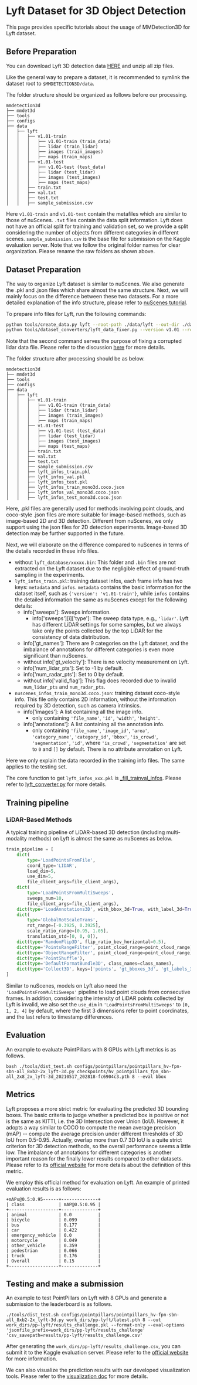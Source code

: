 # Lyft Dataset for 3D Object Detection

This page provides specific tutorials about the usage of MMDetection3D for Lyft dataset.

## Before Preparation

You can download Lyft 3D detection data [HERE](https://www.kaggle.com/c/3d-object-detection-for-autonomous-vehicles/data) and unzip all zip files.

Like the general way to prepare a dataset, it is recommended to symlink the dataset root to `$MMDETECTION3D/data`.

The folder structure should be organized as follows before our processing.

```
mmdetection3d
├── mmdet3d
├── tools
├── configs
├── data
│   ├── lyft
│   │   ├── v1.01-train
│   │   │   ├── v1.01-train (train_data)
│   │   │   ├── lidar (train_lidar)
│   │   │   ├── images (train_images)
│   │   │   ├── maps (train_maps)
│   │   ├── v1.01-test
│   │   │   ├── v1.01-test (test_data)
│   │   │   ├── lidar (test_lidar)
│   │   │   ├── images (test_images)
│   │   │   ├── maps (test_maps)
│   │   ├── train.txt
│   │   ├── val.txt
│   │   ├── test.txt
│   │   ├── sample_submission.csv
```

Here `v1.01-train` and `v1.01-test` contain the metafiles which are similar to those of nuScenes. `.txt` files contain the data split information.
Lyft does not have an official split for training and validation set, so we provide a split considering the number of objects from different categories in different scenes.
`sample_submission.csv` is the base file for submission on the Kaggle evaluation server.
Note that we follow the original folder names for clear organization. Please rename the raw folders as shown above.

## Dataset Preparation

The way to organize Lyft dataset is similar to nuScenes. We also generate the .pkl and .json files which share almost the same structure.
Next, we will mainly focus on the difference between these two datasets. For a more detailed explanation of the info structure, please refer to [nuScenes tutorial](https://github.com/open-mmlab/mmdetection3d/blob/master/docs/en/datasets/nuscenes_det.md).

To prepare info files for Lyft, run the following commands:

```bash
python tools/create_data.py lyft --root-path ./data/lyft --out-dir ./data/lyft --extra-tag lyft --version v1.01
python tools/dataset_converters/lyft_data_fixer.py --version v1.01 --root-folder ./data/lyft
```

Note that the second command serves the purpose of fixing a corrupted lidar data file. Please refer to the discussion [here](https://www.kaggle.com/c/3d-object-detection-for-autonomous-vehicles/discussion/110000) for more details.

The folder structure after processing should be as below.

```
mmdetection3d
├── mmdet3d
├── tools
├── configs
├── data
│   ├── lyft
│   │   ├── v1.01-train
│   │   │   ├── v1.01-train (train_data)
│   │   │   ├── lidar (train_lidar)
│   │   │   ├── images (train_images)
│   │   │   ├── maps (train_maps)
│   │   ├── v1.01-test
│   │   │   ├── v1.01-test (test_data)
│   │   │   ├── lidar (test_lidar)
│   │   │   ├── images (test_images)
│   │   │   ├── maps (test_maps)
│   │   ├── train.txt
│   │   ├── val.txt
│   │   ├── test.txt
│   │   ├── sample_submission.csv
│   │   ├── lyft_infos_train.pkl
│   │   ├── lyft_infos_val.pkl
│   │   ├── lyft_infos_test.pkl
│   │   ├── lyft_infos_train_mono3d.coco.json
│   │   ├── lyft_infos_val_mono3d.coco.json
│   │   ├── lyft_infos_test_mono3d.coco.json
```

Here, .pkl files are generally used for methods involving point clouds, and coco-style .json files are more suitable for image-based methods, such as image-based 2D and 3D detection.
Different from nuScenes, we only support using the json files for 2D detection experiments. Image-based 3D detection may be further supported in the future.

Next, we will elaborate on the difference compared to nuScenes in terms of the details recorded in these info files.

- without `lyft_database/xxxxx.bin`: This folder and `.bin` files are not extracted on the Lyft dataset due to the negligible effect of ground-truth sampling in the experiments.
- `lyft_infos_train.pkl`: training dataset infos, each frame info has two keys: `metadata` and `infos`.
  `metadata` contains the basic information for the dataset itself, such as `{'version': 'v1.01-train'}`, while `infos` contains the detailed information the same as nuScenes except for the following details:
  - info\['sweeps'\]: Sweeps information.
    - info\['sweeps'\]\[i\]\['type'\]: The sweep data type, e.g., `'lidar'`.
      Lyft has different LiDAR settings for some samples, but we always take only the points collected by the top LiDAR for the consistency of data distribution.
  - info\['gt_names'\]: There are 9 categories on the Lyft dataset, and the imbalance of annotations for different categories is even more significant than nuScenes.
  - without info\['gt_velocity'\]: There is no velocity measurement on Lyft.
  - info\['num_lidar_pts'\]: Set to -1 by default.
  - info\['num_radar_pts'\]: Set to 0 by default.
  - without info\['valid_flag'\]: This flag does recorded due to invalid `num_lidar_pts` and `num_radar_pts`.
- `nuscenes_infos_train_mono3d.coco.json`: training dataset coco-style info. This file only contains 2D information, without the information required by 3D detection, such as camera intrinsics.
  - info\['images'\]: A list containing all the image info.
    - only containing `'file_name'`, `'id'`, `'width'`, `'height'`.
  - info\['annotations'\]: A list containing all the annotation info.
    - only containing `'file_name'`, `'image_id'`, `'area'`, `'category_name'`, `'category_id'`, `'bbox'`, `'is_crowd'`, `'segmentation'`, `'id'`, where `'is_crowd'`, `'segmentation'` are set to `0` and `[]` by default.
      There is no attribute annotation on Lyft.

Here we only explain the data recorded in the training info files. The same applies to the testing set.

The core function to get `lyft_infos_xxx.pkl` is [\_fill_trainval_infos](https://github.com/open-mmlab/mmdetection3d/blob/master/tools/dataset_converters/lyft_converter.py#L93).
Please refer to [lyft_converter.py](https://github.com/open-mmlab/mmdetection3d/blob/master/tools/dataset_converters/lyft_converter.py) for more details.

## Training pipeline

### LiDAR-Based Methods

A typical training pipeline of LiDAR-based 3D detection (including multi-modality methods) on Lyft is almost the same as nuScenes as below.

```python
train_pipeline = [
    dict(
        type='LoadPointsFromFile',
        coord_type='LIDAR',
        load_dim=5,
        use_dim=5,
        file_client_args=file_client_args),
    dict(
        type='LoadPointsFromMultiSweeps',
        sweeps_num=10,
        file_client_args=file_client_args),
    dict(type='LoadAnnotations3D', with_bbox_3d=True, with_label_3d=True),
    dict(
        type='GlobalRotScaleTrans',
        rot_range=[-0.3925, 0.3925],
        scale_ratio_range=[0.95, 1.05],
        translation_std=[0, 0, 0]),
    dict(type='RandomFlip3D', flip_ratio_bev_horizontal=0.5),
    dict(type='PointsRangeFilter', point_cloud_range=point_cloud_range),
    dict(type='ObjectRangeFilter', point_cloud_range=point_cloud_range),
    dict(type='PointShuffle'),
    dict(type='DefaultFormatBundle3D', class_names=class_names),
    dict(type='Collect3D', keys=['points', 'gt_bboxes_3d', 'gt_labels_3d'])
]
```

Similar to nuScenes, models on Lyft also need the `'LoadPointsFromMultiSweeps'` pipeline to load point clouds from consecutive frames.
In addition, considering the intensity of LiDAR points collected by Lyft is invalid, we also set the `use_dim` in `'LoadPointsFromMultiSweeps'` to `[0, 1, 2, 4]` by default,
where the first 3 dimensions refer to point coordinates, and the last refers to timestamp differences.

## Evaluation

An example to evaluate PointPillars with 8 GPUs with Lyft metrics is as follows.

```shell
bash ./tools/dist_test.sh configs/pointpillars/pointpillars_hv-fpn-sbn-all_8xb2-2x_lyft-3d.py checkpoints/hv_pointpillars_fpn_sbn-all_2x8_2x_lyft-3d_20210517_202818-fc6904c3.pth 8 --eval bbox
```

## Metrics

Lyft proposes a more strict metric for evaluating the predicted 3D bounding boxes.
The basic criteria to judge whether a predicted box is positive or not is the same as KITTI, i.e. the 3D Intersection over Union (IoU).
However, it adopts a way similar to COCO to compute the mean average precision (mAP) -- compute the average precision under different thresholds of 3D IoU from 0.5-0.95.
Actually, overlap more than 0.7 3D IoU is a quite strict criterion for 3D detection methods, so the overall performance seems a little low.
The imbalance of annotations for different categories is another important reason for the finally lower results compared to other datasets.
Please refer to its [official website](https://www.kaggle.com/c/3d-object-detection-for-autonomous-vehicles/overview/evaluation) for more details about the definition of this metric.

We employ this official method for evaluation on Lyft. An example of printed evaluation results is as follows:

```
+mAPs@0.5:0.95------+--------------+
| class             | mAP@0.5:0.95 |
+-------------------+--------------+
| animal            | 0.0          |
| bicycle           | 0.099        |
| bus               | 0.177        |
| car               | 0.422        |
| emergency_vehicle | 0.0          |
| motorcycle        | 0.049        |
| other_vehicle     | 0.359        |
| pedestrian        | 0.066        |
| truck             | 0.176        |
| Overall           | 0.15         |
+-------------------+--------------+
```

## Testing and make a submission

An example to test PointPillars on Lyft with 8 GPUs and generate a submission to the leaderboard is as follows.

```shell
./tools/dist_test.sh configs/pointpillars/pointpillars_hv-fpn-sbn-all_8xb2-2x_lyft-3d.py work_dirs/pp-lyft/latest.pth 8 --out work_dirs/pp-lyft/results_challenge.pkl --format-only --eval-options 'jsonfile_prefix=work_dirs/pp-lyft/results_challenge' 'csv_savepath=results/pp-lyft/results_challenge.csv'
```

After generating the `work_dirs/pp-lyft/results_challenge.csv`, you can submit it to the Kaggle evaluation server. Please refer to the [official website](https://www.kaggle.com/c/3d-object-detection-for-autonomous-vehicles) for more information.

We can also visualize the prediction results with our developed visualization tools. Please refer to the [visualization doc](https://mmdetection3d.readthedocs.io/en/latest/useful_tools.html#visualization) for more details.
